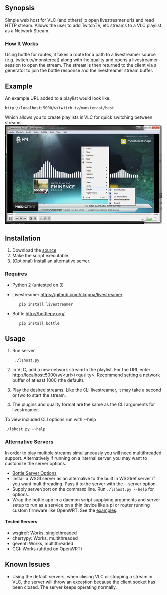 ## Synopsis ##
Simple web host for VLC (and others) to open livestreamer urls and read HTTP stream. Allows the user to add TwitchTV, etc streams to a VLC playlist as a Network Stream.

### How It Works ###
Using bottle for routes, it takes a route for a path to a livestreamer source (e.g. twitch.tv/monstercat) along with the quality and opens a livestreamer session to open the stream. The stream is then returned to the client via a generator to join the bottle response and the livestreamer stream buffer.

## Example ##
An example URL added to a playlist would look like:
    
    http://localhost:5000/w/twitch.tv/monstercat/best
    
Which allows you to create playlists in VLC for quick switching between streams.
![Alt text](/screenshot.png?raw=true "Screenshot")

## Installation ##
1. Download the [source](./src/lshost.py)
2. Make the script executable.
3. (Optional) Install an alternative [server](http://bottlepy.org/docs/dev/deployment.html#server-options).

### Requires ###
- Python 2 (untested on 3)
- Livestreamer https://github.com/chrippa/livestreamer

         pip install livestreamer

- Bottle http://bottlepy.org/

         pip install bottle

 
## Usage ##
1. Run server

        ./lshost.py

2. In VLC, add a new network stream to the playlist. For the URL enter http://localhost:5000/w/\<url\>/\<quality\>. Recommend setting a network buffer of atleast 1000 (the default).
3. Play the desired streams. Like the CLI livestreamer, it may take a second or two to start the stream.
4. The plugins and quality format are the same as the CLI arguments for livestreamer.

To view included CLI options run with --help

    ./lshost.py --help

### Alternative Servers ###
In order to play multiple streams simultaneously you will need multithreaded support. Alternatively if running on a internal server, you may want to customize the server options.
- [Bottle Server Options](http://bottlepy.org/docs/dev/deployment.html#server-options)
- Install a WSGI server as an alternative to the built in WSGIref server if you want multithreading. Pass it to the server with the --server option.
- Supply server/port on the command line. Run `./lshost.py --help` for options.
- Wrap the bottle app in a daemon script supplying arguments and server setup to run as a service on a thin device like a pi or router running custom firmware like OpenWRT. See the [examples](./examples/).

#### Tested Servers ####
- wsgiref: Works, singlethreaded
- cherrypy: Works, multithreaded
- gevent: Works, multithreaded
- CGI: Works (uhttpd on OpenWRT)

## Known Issues ##
- Using the default servers, when closing VLC or stopping a stream in VLC, the server will throw an exception because the client socket has been closed. The server keeps operating normally.
